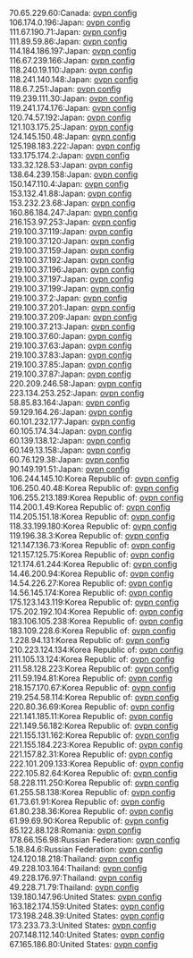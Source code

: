 70.65.229.60:Canada: [ovpn config](vpn/70_65_229_60.ovpn)  
106.174.0.196:Japan: [ovpn config](vpn/106_174_0_196.ovpn)  
111.67.190.71:Japan: [ovpn config](vpn/111_67_190_71.ovpn)  
111.89.59.86:Japan: [ovpn config](vpn/111_89_59_86.ovpn)  
114.184.186.197:Japan: [ovpn config](vpn/114_184_186_197.ovpn)  
116.67.239.166:Japan: [ovpn config](vpn/116_67_239_166.ovpn)  
118.240.19.110:Japan: [ovpn config](vpn/118_240_19_110.ovpn)  
118.241.140.148:Japan: [ovpn config](vpn/118_241_140_148.ovpn)  
118.6.7.251:Japan: [ovpn config](vpn/118_6_7_251.ovpn)  
119.239.111.30:Japan: [ovpn config](vpn/119_239_111_30.ovpn)  
119.241.174.176:Japan: [ovpn config](vpn/119_241_174_176.ovpn)  
120.74.57.192:Japan: [ovpn config](vpn/120_74_57_192.ovpn)  
121.103.175.25:Japan: [ovpn config](vpn/121_103_175_25.ovpn)  
124.145.150.48:Japan: [ovpn config](vpn/124_145_150_48.ovpn)  
125.198.183.222:Japan: [ovpn config](vpn/125_198_183_222.ovpn)  
133.175.174.2:Japan: [ovpn config](vpn/133_175_174_2.ovpn)  
133.32.128.53:Japan: [ovpn config](vpn/133_32_128_53.ovpn)  
138.64.239.158:Japan: [ovpn config](vpn/138_64_239_158.ovpn)  
150.147.110.4:Japan: [ovpn config](vpn/150_147_110_4.ovpn)  
153.132.41.88:Japan: [ovpn config](vpn/153_132_41_88.ovpn)  
153.232.23.68:Japan: [ovpn config](vpn/153_232_23_68.ovpn)  
160.86.184.247:Japan: [ovpn config](vpn/160_86_184_247.ovpn)  
216.153.97.253:Japan: [ovpn config](vpn/216_153_97_253.ovpn)  
219.100.37.119:Japan: [ovpn config](vpn/219_100_37_119.ovpn)  
219.100.37.120:Japan: [ovpn config](vpn/219_100_37_120.ovpn)  
219.100.37.159:Japan: [ovpn config](vpn/219_100_37_159.ovpn)  
219.100.37.192:Japan: [ovpn config](vpn/219_100_37_192.ovpn)  
219.100.37.196:Japan: [ovpn config](vpn/219_100_37_196.ovpn)  
219.100.37.197:Japan: [ovpn config](vpn/219_100_37_197.ovpn)  
219.100.37.199:Japan: [ovpn config](vpn/219_100_37_199.ovpn)  
219.100.37.2:Japan: [ovpn config](vpn/219_100_37_2.ovpn)  
219.100.37.201:Japan: [ovpn config](vpn/219_100_37_201.ovpn)  
219.100.37.209:Japan: [ovpn config](vpn/219_100_37_209.ovpn)  
219.100.37.213:Japan: [ovpn config](vpn/219_100_37_213.ovpn)  
219.100.37.60:Japan: [ovpn config](vpn/219_100_37_60.ovpn)  
219.100.37.63:Japan: [ovpn config](vpn/219_100_37_63.ovpn)  
219.100.37.83:Japan: [ovpn config](vpn/219_100_37_83.ovpn)  
219.100.37.85:Japan: [ovpn config](vpn/219_100_37_85.ovpn)  
219.100.37.87:Japan: [ovpn config](vpn/219_100_37_87.ovpn)  
220.209.246.58:Japan: [ovpn config](vpn/220_209_246_58.ovpn)  
223.134.253.252:Japan: [ovpn config](vpn/223_134_253_252.ovpn)  
58.85.83.164:Japan: [ovpn config](vpn/58_85_83_164.ovpn)  
59.129.164.26:Japan: [ovpn config](vpn/59_129_164_26.ovpn)  
60.101.232.177:Japan: [ovpn config](vpn/60_101_232_177.ovpn)  
60.105.174.34:Japan: [ovpn config](vpn/60_105_174_34.ovpn)  
60.139.138.12:Japan: [ovpn config](vpn/60_139_138_12.ovpn)  
60.149.13.158:Japan: [ovpn config](vpn/60_149_13_158.ovpn)  
60.76.129.38:Japan: [ovpn config](vpn/60_76_129_38.ovpn)  
90.149.191.51:Japan: [ovpn config](vpn/90_149_191_51.ovpn)  
106.244.145.10:Korea Republic of: [ovpn config](vpn/106_244_145_10.ovpn)  
106.250.40.48:Korea Republic of: [ovpn config](vpn/106_250_40_48.ovpn)  
106.255.213.189:Korea Republic of: [ovpn config](vpn/106_255_213_189.ovpn)  
114.200.1.49:Korea Republic of: [ovpn config](vpn/114_200_1_49.ovpn)  
114.205.151.18:Korea Republic of: [ovpn config](vpn/114_205_151_18.ovpn)  
118.33.199.180:Korea Republic of: [ovpn config](vpn/118_33_199_180.ovpn)  
119.196.38.3:Korea Republic of: [ovpn config](vpn/119_196_38_3.ovpn)  
121.147.136.73:Korea Republic of: [ovpn config](vpn/121_147_136_73.ovpn)  
121.157.125.75:Korea Republic of: [ovpn config](vpn/121_157_125_75.ovpn)  
121.174.61.244:Korea Republic of: [ovpn config](vpn/121_174_61_244.ovpn)  
14.46.200.94:Korea Republic of: [ovpn config](vpn/14_46_200_94.ovpn)  
14.54.226.27:Korea Republic of: [ovpn config](vpn/14_54_226_27.ovpn)  
14.56.145.174:Korea Republic of: [ovpn config](vpn/14_56_145_174.ovpn)  
175.123.143.119:Korea Republic of: [ovpn config](vpn/175_123_143_119.ovpn)  
175.202.192.104:Korea Republic of: [ovpn config](vpn/175_202_192_104.ovpn)  
183.106.105.238:Korea Republic of: [ovpn config](vpn/183_106_105_238.ovpn)  
183.109.228.6:Korea Republic of: [ovpn config](vpn/183_109_228_6.ovpn)  
1.228.94.131:Korea Republic of: [ovpn config](vpn/1_228_94_131.ovpn)  
210.223.124.134:Korea Republic of: [ovpn config](vpn/210_223_124_134.ovpn)  
211.105.13.124:Korea Republic of: [ovpn config](vpn/211_105_13_124.ovpn)  
211.58.128.223:Korea Republic of: [ovpn config](vpn/211_58_128_223.ovpn)  
211.59.194.81:Korea Republic of: [ovpn config](vpn/211_59_194_81.ovpn)  
218.157.170.67:Korea Republic of: [ovpn config](vpn/218_157_170_67.ovpn)  
219.254.58.114:Korea Republic of: [ovpn config](vpn/219_254_58_114.ovpn)  
220.80.36.69:Korea Republic of: [ovpn config](vpn/220_80_36_69.ovpn)  
221.141.185.11:Korea Republic of: [ovpn config](vpn/221_141_185_11.ovpn)  
221.149.56.182:Korea Republic of: [ovpn config](vpn/221_149_56_182.ovpn)  
221.155.131.162:Korea Republic of: [ovpn config](vpn/221_155_131_162.ovpn)  
221.155.184.223:Korea Republic of: [ovpn config](vpn/221_155_184_223.ovpn)  
221.157.82.31:Korea Republic of: [ovpn config](vpn/221_157_82_31.ovpn)  
222.101.209.133:Korea Republic of: [ovpn config](vpn/222_101_209_133.ovpn)  
222.105.82.64:Korea Republic of: [ovpn config](vpn/222_105_82_64.ovpn)  
58.228.111.250:Korea Republic of: [ovpn config](vpn/58_228_111_250.ovpn)  
61.255.58.138:Korea Republic of: [ovpn config](vpn/61_255_58_138.ovpn)  
61.73.61.91:Korea Republic of: [ovpn config](vpn/61_73_61_91.ovpn)  
61.80.238.36:Korea Republic of: [ovpn config](vpn/61_80_238_36.ovpn)  
61.99.69.90:Korea Republic of: [ovpn config](vpn/61_99_69_90.ovpn)  
85.122.88.128:Romania: [ovpn config](vpn/85_122_88_128.ovpn)  
178.66.156.98:Russian Federation: [ovpn config](vpn/178_66_156_98.ovpn)  
5.18.84.6:Russian Federation: [ovpn config](vpn/5_18_84_6.ovpn)  
124.120.18.218:Thailand: [ovpn config](vpn/124_120_18_218.ovpn)  
49.228.103.164:Thailand: [ovpn config](vpn/49_228_103_164.ovpn)  
49.228.176.97:Thailand: [ovpn config](vpn/49_228_176_97.ovpn)  
49.228.71.79:Thailand: [ovpn config](vpn/49_228_71_79.ovpn)  
139.180.147.96:United States: [ovpn config](vpn/139_180_147_96.ovpn)  
163.182.174.159:United States: [ovpn config](vpn/163_182_174_159.ovpn)  
173.198.248.39:United States: [ovpn config](vpn/173_198_248_39.ovpn)  
173.233.73.3:United States: [ovpn config](vpn/173_233_73_3.ovpn)  
207.148.112.140:United States: [ovpn config](vpn/207_148_112_140.ovpn)  
67.165.186.80:United States: [ovpn config](vpn/67_165_186_80.ovpn)  
